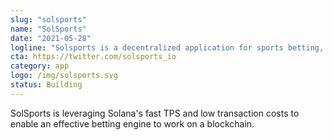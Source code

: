 ```yaml
---
slug: "solsports"
name: "SolSports"
date: "2021-05-28"
logline: "Solsports is a decentralized application for sports betting, organized E-sports, and NFTs built on Solana."
cta: https://twitter.com/solsports_io
category: app
logo: /img/solsports.svg
status: Building
---
```


SolSports is leveraging Solana's fast TPS and low transaction costs to enable an effective betting engine to work on a blockchain.

